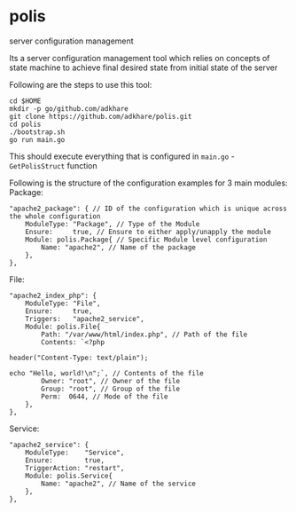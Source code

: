 # polis
server configuration management

Its a server configuration management tool which relies on concepts of state machine to achieve final desired state from initial state of the server

Following are the steps to use this tool:
```
cd $HOME
mkdir -p go/github.com/adkhare
git clone https://github.com/adkhare/polis.git
cd polis
./bootstrap.sh
go run main.go
```

This should execute everything that is configured in `main.go` - `GetPolisStruct` function

Following is the structure of the configuration examples for 3 main modules:
Package:
```
"apache2_package": { // ID of the configuration which is unique across the whole configuration
    ModuleType: "Package", // Type of the Module
    Ensure:     true, // Ensure to either apply/unapply the module
    Module: polis.Package{ // Specific Module level configuration
        Name: "apache2", // Name of the package
    },
},
```

File:
```
"apache2_index_php": {
    ModuleType: "File",
    Ensure:     true,
    Triggers:   "apache2_service",
    Module: polis.File{
        Path: "/var/www/html/index.php", // Path of the file
        Contents: `<?php

header("Content-Type: text/plain");

echo "Hello, world!\n";`, // Contents of the file
        Owner: "root", // Owner of the file
        Group: "root", // Group of the file
        Perm:  0644, // Mode of the file
    },
},
```

Service:
```
"apache2_service": {
    ModuleType:    "Service",
    Ensure:        true,
    TriggerAction: "restart",
    Module: polis.Service{
        Name: "apache2", // Name of the service
    },
},
```